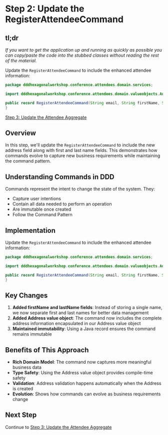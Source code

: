# Step 2: Update the RegisterAttendeeCommand

## tl;dr

_If you want to get the application up and running as quickly as possible you can copy/paste the code into the stubbed classes without reading the rest of the material._

Update the `RegisterAttendeeCommand` to include the enhanced attendee information:

```java
package dddhexagonalworkshop.conference.attendees.domain.services;

import dddhexagonalworkshop.conference.attendees.domain.valueobjects.Address;

public record RegisterAttendeeCommand(String email, String firstName, String lastName, Address address) {
}
```

[Step 3: Update the Attendee Aggregate](03-Update-the-Aggregate.md)


## Overview

In this step, we'll update the `RegisterAttendeeCommand` to include the new address field along with first and last name fields. This demonstrates how commands evolve to capture new business requirements while maintaining the command pattern.

## Understanding Commands in DDD

Commands represent the intent to change the state of the system. They:

- Capture user intentions
- Contain all data needed to perform an operation
- Are immutable once created
- Follow the Command Pattern

## Implementation

Update the `RegisterAttendeeCommand` to include the enhanced attendee information:

```java
package dddhexagonalworkshop.conference.attendees.domain.services;

import dddhexagonalworkshop.conference.attendees.domain.valueobjects.Address;

public record RegisterAttendeeCommand(String email, String firstName, String lastName, Address address) {
}
```

## Key Changes

1. **Added firstName and lastName fields**: Instead of storing a single name, we now separate first and last names for better data management
2. **Added Address value object**: The command now includes the complete address information encapsulated in our Address value object
3. **Maintained immutability**: Using a Java record ensures the command remains immutable

## Benefits of This Approach

- **Rich Domain Model**: The command now captures more meaningful business data
- **Type Safety**: Using the Address value object provides compile-time safety
- **Validation**: Address validation happens automatically when the Address is created
- **Evolution**: Shows how commands can evolve as business requirements change

## Next Step

Continue to [Step 3: Update the Attendee Aggregate](03-Update-the-Aggregate.md)
